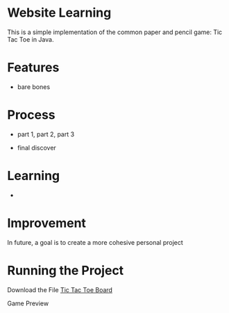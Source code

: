 # Website Learning
This is a simple implementation of the common paper and pencil game: Tic Tac Toe in Java.

# Features
- bare bones

# Process
- part 1, part 2, part 3

- final discover 


# Learning
- 

# Improvement
In future, a goal is to create a more cohesive personal project


# Running the Project

Download the File
[Tic Tac Toe Board](https://github.com/znzhenn/Tic-Tac-Toe-Board/blob/main/TicTacToe.java)

Game Preview
